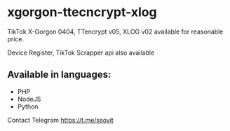 # xgorgon-ttecncrypt-xlog

TikTok X-Gorgon 0404, TTencrypt v05, XLOG v02 available for reasonable price.

Device Register, TikTok Scrapper api also available

## Available in languages:
- PHP
- NodeJS
- Python

Contact Telegram https://t.me/ssovit
